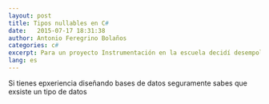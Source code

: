 ```yaml
---
layout: post
title: Tipos nullables en C#
date:   2015-07-17 18:31:38
author: Antonio Feregrino Bolaños
categories: c#
excerpt: Para un proyecto Instrumentación en la escuela decidí desempolvar mi Netduino Plus 2, en el proyecto decesitábamos mostrar las mediciones de tres distintos sensores en un par de displays de 7 segmentos.
lang: es
---
```

Si tienes epxeriencia diseñando bases de datos seguramente sabes que exsiste un tipo de datos 